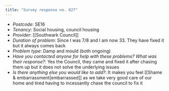 ```yaml
---
title: "Survey response no. 027"
---
```


- *Postcode*: SE16    
- *Tenancy*: Social housing, council housing  
- *Provider*: [[Southwark Council]] 
- *Duration of problem*: Since I was 7/8 and I am now 33. They have fixed it but it always comes back
- *Problem type*: Damp and mould (both ongoing)  
- *Have you contacted anyone for help with these problems? What was their response?*: Yes the Council, they came and fixed it after chasing them up but it does not solve the underlying issues   
- *Is there anything else you would like to add?*: It makes you feel [[Shame & embarrassment|embarrassed]] as we take very good care of our home and tired having to incessantly chase the council to fix it
